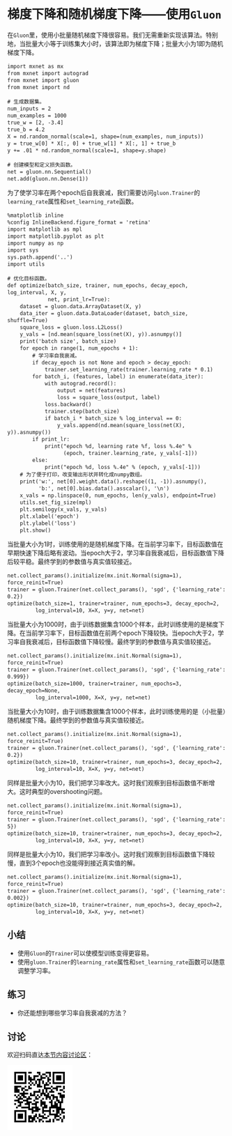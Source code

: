 # 梯度下降和随机梯度下降——使用`Gluon`

在`Gluon`里，使用小批量随机梯度下降很容易。我们无需重新实现该算法。特别地，当批量大小等于训练集大小时，该算法即为梯度下降；批量大小为1即为随机梯度下降。

```{.python .input  n=1}
import mxnet as mx
from mxnet import autograd
from mxnet import gluon
from mxnet import nd

# 生成数据集。
num_inputs = 2
num_examples = 1000
true_w = [2, -3.4]
true_b = 4.2
X = nd.random_normal(scale=1, shape=(num_examples, num_inputs))
y = true_w[0] * X[:, 0] + true_w[1] * X[:, 1] + true_b
y += .01 * nd.random_normal(scale=1, shape=y.shape)

# 创建模型和定义损失函数。
net = gluon.nn.Sequential()
net.add(gluon.nn.Dense(1))
```

为了使学习率在两个epoch后自我衰减，我们需要访问`gluon.Trainer`的`learning_rate`属性和`set_learning_rate`函数。

```{.python .input  n=2}
%matplotlib inline
%config InlineBackend.figure_format = 'retina'
import matplotlib as mpl
import matplotlib.pyplot as plt
import numpy as np
import sys
sys.path.append('..')
import utils

# 优化目标函数。
def optimize(batch_size, trainer, num_epochs, decay_epoch, log_interval, X, y,
             net, print_lr=True):
    dataset = gluon.data.ArrayDataset(X, y)
    data_iter = gluon.data.DataLoader(dataset, batch_size, shuffle=True)
    square_loss = gluon.loss.L2Loss()
    y_vals = [nd.mean(square_loss(net(X), y)).asnumpy()]
    print('batch size', batch_size)
    for epoch in range(1, num_epochs + 1): 
        # 学习率自我衰减。
        if decay_epoch is not None and epoch > decay_epoch:
            trainer.set_learning_rate(trainer.learning_rate * 0.1)
        for batch_i, (features, label) in enumerate(data_iter):
            with autograd.record():
                output = net(features)
                loss = square_loss(output, label)
            loss.backward()
            trainer.step(batch_size)
            if batch_i * batch_size % log_interval == 0:
                y_vals.append(nd.mean(square_loss(net(X), y)).asnumpy())
        if print_lr:
            print("epoch %d, learning rate %f, loss %.4e" %
                  (epoch, trainer.learning_rate, y_vals[-1]))
        else:
            print("epoch %d, loss %.4e" % (epoch, y_vals[-1]))
    # 为了便于打印，改变输出形状并转化成numpy数组。
    print('w:', net[0].weight.data().reshape((1, -1)).asnumpy(),
          'b:', net[0].bias.data().asscalar(), '\n')
    x_vals = np.linspace(0, num_epochs, len(y_vals), endpoint=True)
    utils.set_fig_size(mpl)
    plt.semilogy(x_vals, y_vals)
    plt.xlabel('epoch')
    plt.ylabel('loss')
    plt.show() 
```

当批量大小为1时，训练使用的是随机梯度下降。在当前学习率下，目标函数值在早期快速下降后略有波动。当epoch大于2，学习率自我衰减后，目标函数值下降后较平稳。最终学到的参数值与真实值较接近。

```{.python .input  n=3}
net.collect_params().initialize(mx.init.Normal(sigma=1), force_reinit=True)
trainer = gluon.Trainer(net.collect_params(), 'sgd', {'learning_rate': 0.2})
optimize(batch_size=1, trainer=trainer, num_epochs=3, decay_epoch=2,
         log_interval=10, X=X, y=y, net=net)
```

当批量大小为1000时，由于训练数据集含1000个样本，此时训练使用的是梯度下降。在当前学习率下，目标函数值在前两个epoch下降较快。当epoch大于2，学习率自我衰减后，目标函数值下降较慢。最终学到的参数值与真实值较接近。

```{.python .input  n=4}
net.collect_params().initialize(mx.init.Normal(sigma=1), force_reinit=True)
trainer = gluon.Trainer(net.collect_params(), 'sgd', {'learning_rate': 0.999})
optimize(batch_size=1000, trainer=trainer, num_epochs=3, decay_epoch=None,
         log_interval=1000, X=X, y=y, net=net)
```

当批量大小为10时，由于训练数据集含1000个样本，此时训练使用的是（小批量）随机梯度下降。最终学到的参数值与真实值较接近。

```{.python .input  n=5}
net.collect_params().initialize(mx.init.Normal(sigma=1), force_reinit=True)
trainer = gluon.Trainer(net.collect_params(), 'sgd', {'learning_rate': 0.2})
optimize(batch_size=10, trainer=trainer, num_epochs=3, decay_epoch=2,
         log_interval=10, X=X, y=y, net=net)
```

同样是批量大小为10，我们把学习率改大。这时我们观察到目标函数值不断增大。这时典型的overshooting问题。

```{.python .input  n=6}
net.collect_params().initialize(mx.init.Normal(sigma=1), force_reinit=True)
trainer = gluon.Trainer(net.collect_params(), 'sgd', {'learning_rate': 5})
optimize(batch_size=10, trainer=trainer, num_epochs=3, decay_epoch=2,
         log_interval=10, X=X, y=y, net=net)
```

同样是批量大小为10，我们把学习率改小。这时我们观察到目标函数值下降较慢，直到3个epoch也没能得到接近真实值的解。

```{.python .input  n=7}
net.collect_params().initialize(mx.init.Normal(sigma=1), force_reinit=True)
trainer = gluon.Trainer(net.collect_params(), 'sgd', {'learning_rate': 0.002})
optimize(batch_size=10, trainer=trainer, num_epochs=3, decay_epoch=2,
         log_interval=10, X=X, y=y, net=net)
```

## 小结

* 使用`Gluon`的`Trainer`可以使模型训练变得更容易。
* 使用`gluon.Trainer`的`learning_rate`属性和`set_learning_rate`函数可以随意调整学习率。


## 练习

* 你还能想到哪些学习率自我衰减的方法？

## 讨论

欢迎扫码直达[本节内容讨论区](https://discuss.gluon.ai/t/topic/1878)：

![](../img/qr_gd-sgd-gluon.svg)
